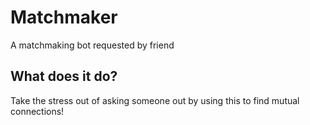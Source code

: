 # Matchmaker
A matchmaking bot requested by friend 

## What does it do?
Take the stress out of asking someone out by using this to find mutual connections!
